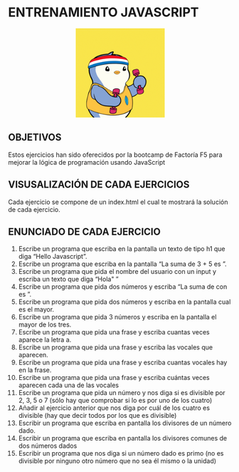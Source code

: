 # ENTRENAMIENTO  JAVASCRIPT


<p align="center">
  <img src="./assets/gif/giphy.gif" width="200" height="200">
</p>


## OBJETIVOS

Estos ejercicios han sido oferecidos por la bootcamp de Factoría F5 para mejorar la lógica de programación usando JavaScript


## VISUSALIZACIÓN DE CADA EJERCICIOS

Cada ejercicio se compone de un index.html el cual te mostrará la solución de cada ejercicio.


## ENUNCIADO DE CADA EJERCICIO

01. Escribe un programa que escriba en la pantalla un texto de tipo h1 que diga “Hello Javascript”.
02. Escribe un programa que escriba en la pantalla “La suma de 3 + 5 es <resultado>”.
03. Escribe un programa que pida el nombre del usuario con un input y escriba un texto que diga “Hola" <nombre-de-usuario>”
04. Escribe un programa que pida dos números y escriba “La suma de <numero-uno> con <numero-dos> es <resultado>”.
05. Escribe un programa que pida dos números y escriba en la pantalla cual es el mayor.
06. Escribe un programa que pida 3 números y escriba en la pantalla el mayor de los tres.
07. Escribe un programa que pida una frase y escriba cuantas veces aparece la letra a.
08. Escribe un programa que pida una frase y escriba las vocales que aparecen.
09. Escribe un programa que pida una frase y escriba cuantas vocales hay en la frase.
10. Escribe un programa que pida una frase y escriba cuántas veces aparecen cada una de las vocales
11. Escribe un programa que pida un número y nos diga si es divisible por 2, 3, 5 o 7 (sólo hay que comprobar si lo es por uno de los cuatro)
12. Añadir al ejercicio anterior que nos diga por cuál de los cuatro es divisible (hay que decir todos por los que es divisible)
13. Escribir un programa que escriba en pantalla los divisores de un número dado.
14. Escribir un programa que escriba en pantalla los divisores comunes de dos números dados
15. Escribir un programa que nos diga si un número dado es primo (no es divisible por ninguno otro número que no sea él mismo o la unidad)



